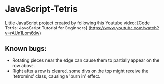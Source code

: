 # JavaScript-Tetris
Little JavaScript project created by following this Youtube video:
[Code Tetris: JavaScript Tutorial for Beginners] (https://www.youtube.com/watch?v=rAUn1Lom6dw)

## Known bugs:

- Rotating pieces near the edge can cause them to partially appear on the row above.
- Right after a row is cleared, some divs on the top might receive the 'tetromino' class, causing a 'burn in' effect.